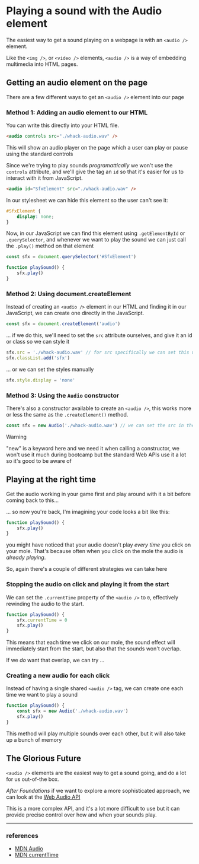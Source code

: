 # Playing a sound with the Audio element

The easiest way to get a sound playing on a webpage is with an `<audio />` element.

Like the `<img />`, or `<video />` elements, `<audio />` is a way of embedding multimedia
into HTML pages.

## Getting an audio element on the page

There are a few different ways to get an `<audio />` element into our page

### Method 1: Adding an audio element to our HTML

You can write this directly into your HTML file.
```html
<audio controls src="./whack-audio.wav" />
```
This will show an audio player on the page which a user can play or pause using the standard controls

Since we're trying to play sounds _programattically_ we won't use the `controls` attribute, and we'll
give the tag an `id` so that it's easier for us to interact with it from JavaScript.
```html
<audio id="SfxElement" src="./whack-audio.wav" />
```
In our stylesheet we can hide this element so the user can't see it:
```css
#SfxElement { 
    display: none;
}
```
Now, in our JavaScript we can find this element using `.getElementById` or `.querySelector`, and whenever
we want to play the sound we can just call the `.play()` method on that element
```js
const sfx = document.querySelector('#SfxElement')

function playSound() {
    sfx.play()
}
```

### Method 2: Using document.createElement

Instead of creating an `<audio />` element in our HTML and finding it in our JavaScript, we can create one directly in the JavaScript.
```js
const sfx = document.createElement('audio')
```
... if we do this, we'll need to set the `src` attribute ourselves, and give it an id or class so we can style it
```js
sfx.src = './whack-audio.wav' // for src specifically we can set this using `.setAttribute('src' ...)` or with `.src = ...`
sfx.classList.add('sfx')
```
... or we can set the styles manually
```js
sfx.style.display = 'none'
```

### Method 3: Using the `Audio` constructor

There's also a constructor available to create an `<audio />`, this works more or less the same as the `.createElement()` method.
```js
const sfx = new Audio('./whack-audio.wav') // we can set the src in the constructor
```

> [!WARNING]
> 
> "new" is a keyword here and we need it when calling a constructor, we won't use it much during
> bootcamp but the standard Web APIs use it a lot so it's good to be aware of


## Playing at the right time

Get the audio working in your game first and play around with it a bit before coming back to this...

... so now you're back, I'm imagining your code looks a bit like this:

```js
function playSound() {
    sfx.play()
}
```

you might have noticed that your audio doesn't play _every time_ you click on
your mole. That's because often when you click on the mole the audio is _already
playing_.

So, again there's a couple of different strategies we can take here

### Stopping the audio on click and playing it from the start

We can set the `.currentTime` property of the `<audio />` to `0`, effectively
rewinding the audio to the start.

```js
function playSound() {
    sfx.currentTime = 0
    sfx.play()
}
```
This means that each time we click on our mole, the sound effect will immediately
start from the start, but also that the sounds won't overlap.

If we _do_ want that overlap, we can try ...

### Creating a new audio for each click

Instead of having a single shared `<audio />` tag, we can create one each time we want to 
play a sound
```js
function playSound() {
    const sfx = new Audio('./whack-audio.wav')
    sfx.play()
}
```
This method will play multiple sounds over each other, but it will also take up a bunch of memory

## The Glorious Future

`<audio />` elements are the easiest way to get a sound going, and do a lot for us out-of-the box.

_After Foundations_ if we want to explore a more sophisticated approach, we can look at the [Web Audio API](https://developer.mozilla.org/en-US/docs/Web/API/Web_Audio_API) 

This is a more complex API, and it's a lot more difficult to use but it can provide precise control over
how and when your sounds play.

---

### references

- [MDN Audio](https://developer.mozilla.org/en-US/docs/Web/HTML/Element/audio)
- [MDN currentTime](https://developer.mozilla.org/en-US/docs/Web/API/HTMLMediaElement/currentTime)
